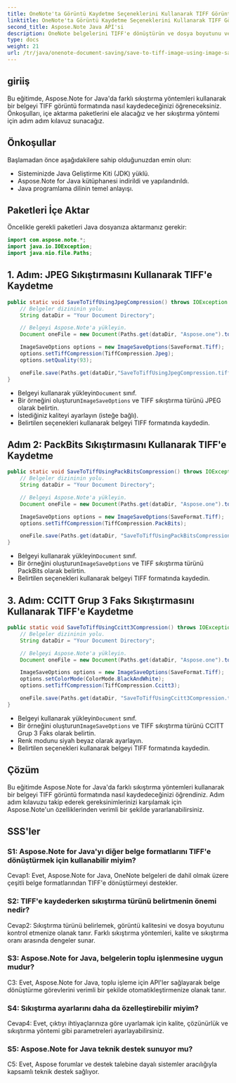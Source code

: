 ```yaml
---
title: OneNote'ta Görüntü Kaydetme Seçeneklerini Kullanarak TIFF Görüntüsüne Kaydetme
linktitle: OneNote'ta Görüntü Kaydetme Seçeneklerini Kullanarak TIFF Görüntüsüne Kaydetme
second_title: Aspose.Note Java API'si
description: OneNote belgelerini TIFF'e dönüştürün ve dosya boyutunu ve kalitesini kontrol edin! Java'da Jpeg, PackBits veya Faks sıkıştırmasını seçin. Kod örneklerini alın ve nasıl yapılacağını öğrenin! #OneNote #Java #Aspose
type: docs
weight: 21
url: /tr/java/onenote-document-saving/save-to-tiff-image-using-image-save-options/
---
```

## giriiş

Bu eğitimde, Aspose.Note for Java'da farklı sıkıştırma yöntemleri kullanarak bir belgeyi TIFF görüntü formatında nasıl kaydedeceğinizi öğreneceksiniz. Önkoşulları, içe aktarma paketlerini ele alacağız ve her sıkıştırma yöntemi için adım adım kılavuz sunacağız.

## Önkoşullar

Başlamadan önce aşağıdakilere sahip olduğunuzdan emin olun:

- Sisteminizde Java Geliştirme Kiti (JDK) yüklü.
- Aspose.Note for Java kütüphanesi indirildi ve yapılandırıldı.
- Java programlama dilinin temel anlayışı.

## Paketleri İçe Aktar

Öncelikle gerekli paketleri Java dosyanıza aktarmanız gerekir:

```java
import com.aspose.note.*;
import java.io.IOException;
import java.nio.file.Paths;
```

## 1. Adım: JPEG Sıkıştırmasını Kullanarak TIFF'e Kaydetme

```java
public static void SaveToTiffUsingJpegCompression() throws IOException {
    // Belgeler dizininin yolu.
    String dataDir = "Your Document Directory";

    // Belgeyi Aspose.Note'a yükleyin.
    Document oneFile = new Document(Paths.get(dataDir, "Aspose.one").toString());

    ImageSaveOptions options = new ImageSaveOptions(SaveFormat.Tiff);
    options.setTiffCompression(TiffCompression.Jpeg);
    options.setQuality(93);

    oneFile.save(Paths.get(dataDir,"SaveToTiffUsingJpegCompression.tiff").toString(), options);
}
```

-  Belgeyi kullanarak yükleyin`Document` sınıf.
-  Bir örneğini oluşturun`ImageSaveOptions` ve TIFF sıkıştırma türünü JPEG olarak belirtin.
- İstediğiniz kaliteyi ayarlayın (isteğe bağlı).
- Belirtilen seçenekleri kullanarak belgeyi TIFF formatında kaydedin.

## Adım 2: PackBits Sıkıştırmasını Kullanarak TIFF'e Kaydetme

```java
public static void SaveToTiffUsingPackBitsCompression() throws IOException {
    // Belgeler dizininin yolu.
    String dataDir = "Your Document Directory";

    // Belgeyi Aspose.Note'a yükleyin.
    Document oneFile = new Document(Paths.get(dataDir, "Aspose.one").toString());

    ImageSaveOptions options = new ImageSaveOptions(SaveFormat.Tiff);
    options.setTiffCompression(TiffCompression.PackBits);

    oneFile.save(Paths.get(dataDir, "SaveToTiffUsingPackBitsCompression.tiff").toString(), options);
}
```

-  Belgeyi kullanarak yükleyin`Document` sınıf.
-  Bir örneğini oluşturun`ImageSaveOptions` ve TIFF sıkıştırma türünü PackBits olarak belirtin.
- Belirtilen seçenekleri kullanarak belgeyi TIFF formatında kaydedin.

## 3. Adım: CCITT Grup 3 Faks Sıkıştırmasını Kullanarak TIFF'e Kaydetme

```java
public static void SaveToTiffUsingCcitt3Compression() throws IOException {
    // Belgeler dizininin yolu.
    String dataDir = "Your Document Directory";

    // Belgeyi Aspose.Note'a yükleyin.
    Document oneFile = new Document(Paths.get(dataDir, "Aspose.one").toString());

    ImageSaveOptions options = new ImageSaveOptions(SaveFormat.Tiff);
    options.setColorMode(ColorMode.BlackAndWhite);
    options.setTiffCompression(TiffCompression.Ccitt3);

    oneFile.save(Paths.get(dataDir, "SaveToTiffUsingCcitt3Compression.tiff").toString(), options);
}
```

-  Belgeyi kullanarak yükleyin`Document` sınıf.
-  Bir örneğini oluşturun`ImageSaveOptions` ve TIFF sıkıştırma türünü CCITT Grup 3 Faks olarak belirtin.
- Renk modunu siyah beyaz olarak ayarlayın.
- Belirtilen seçenekleri kullanarak belgeyi TIFF formatında kaydedin.

## Çözüm

Bu eğitimde Aspose.Note for Java'da farklı sıkıştırma yöntemleri kullanarak bir belgeyi TIFF görüntü formatında nasıl kaydedeceğinizi öğrendiniz. Adım adım kılavuzu takip ederek gereksinimlerinizi karşılamak için Aspose.Note'un özelliklerinden verimli bir şekilde yararlanabilirsiniz.

## SSS'ler

### S1: Aspose.Note for Java'yı diğer belge formatlarını TIFF'e dönüştürmek için kullanabilir miyim?

Cevap1: Evet, Aspose.Note for Java, OneNote belgeleri de dahil olmak üzere çeşitli belge formatlarından TIFF'e dönüştürmeyi destekler.

### S2: TIFF'e kaydederken sıkıştırma türünü belirtmenin önemi nedir?

Cevap2: Sıkıştırma türünü belirlemek, görüntü kalitesini ve dosya boyutunu kontrol etmenize olanak tanır. Farklı sıkıştırma yöntemleri, kalite ve sıkıştırma oranı arasında dengeler sunar.

### S3: Aspose.Note for Java, belgelerin toplu işlenmesine uygun mudur?

C3: Evet, Aspose.Note for Java, toplu işleme için API'ler sağlayarak belge dönüştürme görevlerini verimli bir şekilde otomatikleştirmenize olanak tanır.

### S4: Sıkıştırma ayarlarını daha da özelleştirebilir miyim?

Cevap4: Evet, çıktıyı ihtiyaçlarınıza göre uyarlamak için kalite, çözünürlük ve sıkıştırma yöntemi gibi parametreleri ayarlayabilirsiniz.

### S5: Aspose.Note for Java teknik destek sunuyor mu?

C5: Evet, Aspose forumlar ve destek talebine dayalı sistemler aracılığıyla kapsamlı teknik destek sağlıyor.